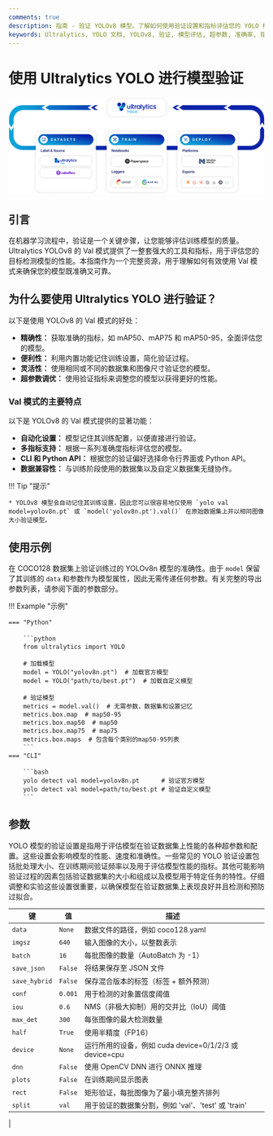 ```yaml
---
comments: true
description: 指南 - 验证 YOLOv8 模型。了解如何使用验证设置和指标评估您的 YOLO 模型的性能，包括 Python 和 CLI 示例。
keywords: Ultralytics, YOLO 文档, YOLOv8, 验证, 模型评估, 超参数, 准确率, 指标, Python, CLI
---
```


# 使用 Ultralytics YOLO 进行模型验证

<img width="1024" src="https://github.com/ultralytics/assets/raw/main/yolov8/banner-integrations.png" alt="Ultralytics YOLO 生态系统和集成">

## 引言

在机器学习流程中，验证是一个关键步骤，让您能够评估训练模型的质量。Ultralytics YOLOv8 的 Val 模式提供了一整套强大的工具和指标，用于评估您的目标检测模型的性能。本指南作为一个完整资源，用于理解如何有效使用 Val 模式来确保您的模型既准确又可靠。

## 为什么要使用 Ultralytics YOLO 进行验证？

以下是使用 YOLOv8 的 Val 模式的好处：

- **精确性：** 获取准确的指标，如 mAP50、mAP75 和 mAP50-95，全面评估您的模型。
- **便利性：** 利用内置功能记住训练设置，简化验证过程。
- **灵活性：** 使用相同或不同的数据集和图像尺寸验证您的模型。
- **超参数调优：** 使用验证指标来调整您的模型以获得更好的性能。

### Val 模式的主要特点

以下是 YOLOv8 的 Val 模式提供的显著功能：

- **自动化设置：** 模型记住其训练配置，以便直接进行验证。
- **多指标支持：** 根据一系列准确度指标评估您的模型。
- **CLI 和 Python API：** 根据您的验证偏好选择命令行界面或 Python API。
- **数据兼容性：** 与训练阶段使用的数据集以及自定义数据集无缝协作。

!!! Tip "提示"

    * YOLOv8 模型会自动记住其训练设置，因此您可以很容易地仅使用 `yolo val model=yolov8n.pt` 或 `model('yolov8n.pt').val()` 在原始数据集上并以相同图像大小验证模型。

## 使用示例

在 COCO128 数据集上验证训练过的 YOLOv8n 模型的准确性。由于 `model` 保留了其训练的 `data` 和参数作为模型属性，因此无需传递任何参数。有关完整的导出参数列表，请参阅下面的参数部分。

!!! Example "示例"

    === "Python"

        ```python
        from ultralytics import YOLO

        # 加载模型
        model = YOLO("yolov8n.pt")  # 加载官方模型
        model = YOLO("path/to/best.pt")  # 加载自定义模型

        # 验证模型
        metrics = model.val()  # 无需参数，数据集和设置记忆
        metrics.box.map  # map50-95
        metrics.box.map50  # map50
        metrics.box.map75  # map75
        metrics.box.maps  # 包含每个类别的map50-95列表
        ```
    === "CLI"

        ```bash
        yolo detect val model=yolov8n.pt      # 验证官方模型
        yolo detect val model=path/to/best.pt # 验证自定义模型
        ```

## 参数

YOLO 模型的验证设置是指用于评估模型在验证数据集上性能的各种超参数和配置。这些设置会影响模型的性能、速度和准确性。一些常见的 YOLO 验证设置包括批处理大小、在训练期间验证频率以及用于评估模型性能的指标。其他可能影响验证过程的因素包括验证数据集的大小和组成以及模型用于特定任务的特性。仔细调整和实验这些设置很重要，以确保模型在验证数据集上表现良好并且检测和预防过拟合。

| 键            | 值      | 描述                                                   |
| ------------- | ------- | ------------------------------------------------------ |
| `data`        | `None`  | 数据文件的路径，例如 coco128.yaml                      |
| `imgsz`       | `640`   | 输入图像的大小，以整数表示                             |
| `batch`       | `16`    | 每批图像的数量（AutoBatch 为 -1）                      |
| `save_json`   | `False` | 将结果保存至 JSON 文件                                 |
| `save_hybrid` | `False` | 保存混合版本的标签（标签 + 额外预测）                  |
| `conf`        | `0.001` | 用于检测的对象置信度阈值                               |
| `iou`         | `0.6`   | NMS（非极大抑制）用的交并比（IoU）阈值                 |
| `max_det`     | `300`   | 每张图像的最大检测数量                                 |
| `half`        | `True`  | 使用半精度（FP16）                                     |
| `device`      | `None`  | 运行所用的设备，例如 cuda device=0/1/2/3 或 device=cpu |
| `dnn`         | `False` | 使用 OpenCV DNN 进行 ONNX 推理                         |
| `plots`       | `False` | 在训练期间显示图表                                     |
| `rect`        | `False` | 矩形验证，每批图像为了最小填充整齐排列                 |
| `split`       | `val`   | 用于验证的数据集分割，例如 'val'、'test' 或 'train'    |

|
